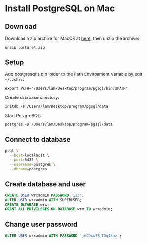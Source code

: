 # Install PostgreSQL on Mac

## Download

Download a zip archive for MacOS at [here](https://www.enterprisedb.com/download-postgresql-binaries), then unzip the archive:

```shell
unzip postgre*.zip
```

## Setup

Add postgresql's bin folder to the Path Environment Variable by edit `~/.zshrc`:

```shell
export PATH="/Users/lam/Desktop/program/pgsql/bin:$PATH"
```

Create database directory:

```shell
initdb -D /Users/lam/Desktop/program/pgsql/data
```

Start PostgreSQL:

```shell
postgres -D /Users/lam/Desktop/program/pgsql/data
```


## Connect to database

```sh
psql \
  --host=localhost \
  --port=5432 \
  --username=postgres \
  --dbname=postgres
```


## Create database and user

```sql
CREATE USER wrxadmin PASSWORD '123';
ALTER USER wrxadmin WITH SUPERUSER;
CREATE DATABASE wrx;
GRANT ALL PRIVILEGES ON DATABASE wrx TO wrxadmin;
```


## Change user password

```sql
ALTER USER wrxadmin WITH PASSWORD 'jnCDxw72hTGq45nz';
```